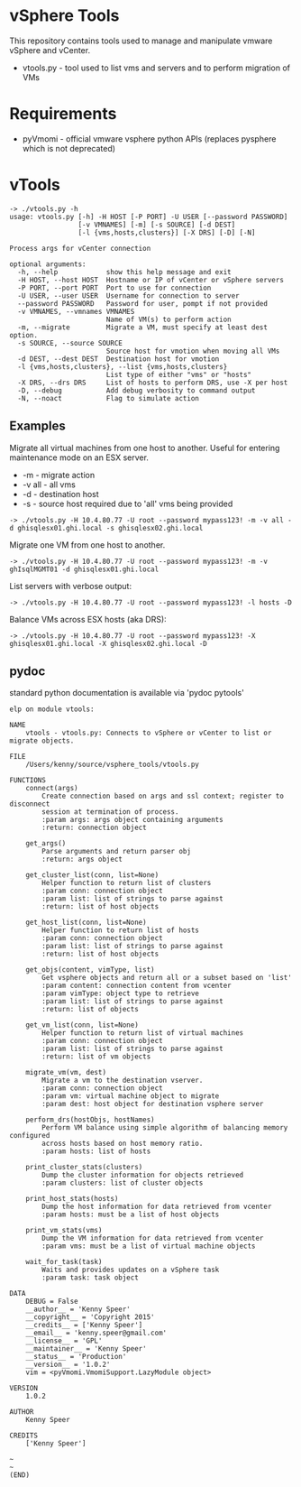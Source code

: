 # vSphere Tools

This repository contains tools used to manage and manipulate vmware vSphere and vCenter.

* vtools.py - tool used to list vms and servers and to perform migration of VMs

# Requirements
* pyVmomi - official vmware vsphere python APIs (replaces pysphere which is not deprecated)

# vTools
```
-> ./vtools.py -h
usage: vtools.py [-h] -H HOST [-P PORT] -U USER [--password PASSWORD]
                 [-v VMNAMES] [-m] [-s SOURCE] [-d DEST]
                 [-l {vms,hosts,clusters}] [-X DRS] [-D] [-N]

Process args for vCenter connection

optional arguments:
  -h, --help            show this help message and exit
  -H HOST, --host HOST  Hostname or IP of vCenter or vSphere servers
  -P PORT, --port PORT  Port to use for connection
  -U USER, --user USER  Username for connection to server
  --password PASSWORD   Password for user, pompt if not provided
  -v VMNAMES, --vmnames VMNAMES
                        Name of VM(s) to perform action
  -m, --migrate         Migrate a VM, must specify at least dest option.
  -s SOURCE, --source SOURCE
                        Source host for vmotion when moving all VMs
  -d DEST, --dest DEST  Destination host for vmotion
  -l {vms,hosts,clusters}, --list {vms,hosts,clusters}
                        List type of either "vms" or "hosts"
  -X DRS, --drs DRS     List of hosts to perform DRS, use -X per host
  -D, --debug           Add debug verbosity to command output
  -N, --noact           Flag to simulate action
```

## Examples

Migrate all virtual machines from one host to another.  Useful for entering maintenance mode on an ESX server.
* -m - migrate action
* -v all - all vms
* -d - destination host
* -s - source host required due to 'all' vms being provided
```
-> ./vtools.py -H 10.4.80.77 -U root --password mypass123! -m -v all -d ghisqlesx01.ghi.local -s ghisqlesx02.ghi.local
```

Migrate one VM from one host to another.
```
-> ./vtools.py -H 10.4.80.77 -U root --password mypass123! -m -v ghIsqlMGMT01 -d ghisqlesx01.ghi.local
```

List servers with verbose output:
```
-> ./vtools.py -H 10.4.80.77 -U root --password mypass123! -l hosts -D
```

Balance VMs across ESX hosts (aka DRS):
```
-> ./vtools.py -H 10.4.80.77 -U root --password mypass123! -X ghisqlesx01.ghi.local -X ghisqlesx02.ghi.local -D
```

## pydoc
standard python documentation is available via 'pydoc pytools'
```
elp on module vtools:

NAME
    vtools - vtools.py: Connects to vSphere or vCenter to list or migrate objects.

FILE
    /Users/kenny/source/vsphere_tools/vtools.py

FUNCTIONS
    connect(args)
        Create connection based on args and ssl context; register to disconnect
        session at termination of process.
        :param args: args object containing arguments
        :return: connection object

    get_args()
        Parse arguments and return parser obj
        :return: args object

    get_cluster_list(conn, list=None)
        Helper function to return list of clusters
        :param conn: connection object
        :param list: list of strings to parse against
        :return: list of host objects

    get_host_list(conn, list=None)
        Helper function to return list of hosts
        :param conn: connection object
        :param list: list of strings to parse against
        :return: list of host objects

    get_objs(content, vimType, list)
        Get vsphere objects and return all or a subset based on 'list'
        :param content: connection content from vcenter
        :param vimType: object type to retrieve
        :param list: list of strings to parse against
        :return: list of objects

    get_vm_list(conn, list=None)
        Helper function to return list of virtual machines
        :param conn: connection object
        :param list: list of strings to parse against
        :return: list of vm objects

    migrate_vm(vm, dest)
        Migrate a vm to the destination vserver.
        :param conn: connection object
        :param vm: virtual machine object to migrate
        :param dest: host object for destination vsphere server

    perform_drs(hostObjs, hostNames)
        Perform VM balance using simple algorithm of balancing memory configured
        across hosts based on host memory ratio.
        :param hosts: list of hosts

    print_cluster_stats(clusters)
        Dump the cluster information for objects retrieved
        :param clusters: list of cluster objects

    print_host_stats(hosts)
        Dump the host information for data retrieved from vcenter
        :param hosts: must be a list of host objects

    print_vm_stats(vms)
        Dump the VM information for data retrieved from vcenter
        :param vms: must be a list of virtual machine objects

    wait_for_task(task)
        Waits and provides updates on a vSphere task
        :param task: task object

DATA
    DEBUG = False
    __author__ = 'Kenny Speer'
    __copyright__ = 'Copyright 2015'
    __credits__ = ['Kenny Speer']
    __email__ = 'kenny.speer@gmail.com'
    __license__ = 'GPL'
    __maintainer__ = 'Kenny Speer'
    __status__ = 'Production'
    __version__ = '1.0.2'
    vim = <pyVmomi.VmomiSupport.LazyModule object>

VERSION
    1.0.2

AUTHOR
    Kenny Speer

CREDITS
    ['Kenny Speer']

~
~
(END)
```
